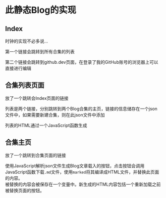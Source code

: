 # 此静态Blog的实现
## Index
时钟的实现不必多说...

第一个链接会跳转到所有合集的列表

第二个链接会跳转到github.dev页面，在登录了我的GitHub账号的浏览器上可以直接进行编辑

## 合集列表页面
放了一个跳转会Index页面的链接

列表是两个链接，分别跳转到两个Blog合集的主页，链接的信息储存在一个json文件中，如果需要新建合集，则在此json文件中添加

列表的HTML通过一个JavaScript函数生成

## 合集主页
放了一个跳转到合集页面的链接

使用JavaScript解析json文件生成Blog文章载入的按钮，点击按钮会调用JavaScript函数下载`.md`文件，使用`marked`将其编译成HTML文件，并替换此页面的内容。<br>
被替换的内容会被保存在一个变量中。新生成的HTML内容包括一个重新加载之前被替换页面的按钮。